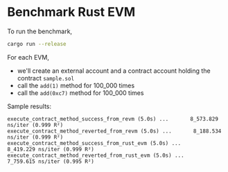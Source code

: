 # Benchmark Rust EVM



To run the benchmark, 

``` bash
cargo run --release
```

For each EVM, 
* we'll create an external account and a contract account holding the contract `sample.sol`
* call the `add(1)` method for 100_000 times
* call the `add(0xc7)` method for 100_000 times


Sample results:

``` text
execute_contract_method_success_from_revm (5.0s) ...       8_573.829 ns/iter (0.999 R²)
execute_contract_method_reverted_from_revm (5.0s) ...       8_188.534 ns/iter (0.999 R²)
execute_contract_method_success_from_rust_evm (5.0s) ...       8_419.229 ns/iter (0.999 R²)
execute_contract_method_reverted_from_rust_evm (5.0s) ...       7_759.615 ns/iter (0.995 R²)
```
